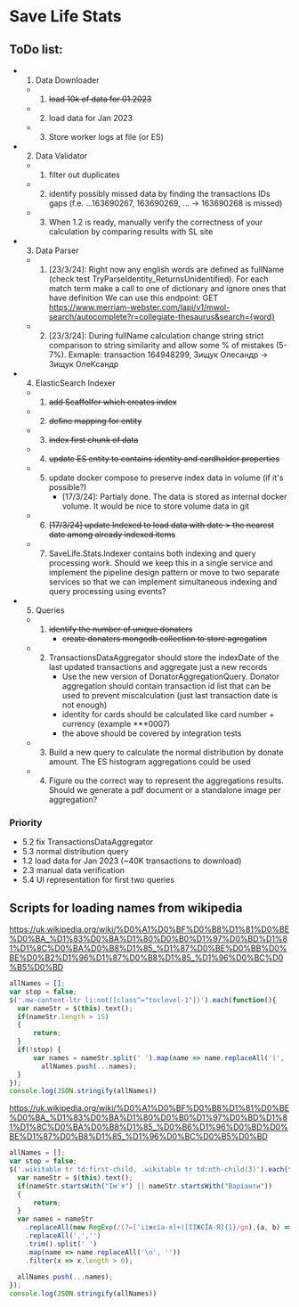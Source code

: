 ﻿
# Save Life Stats

## ToDo list:
 - 1. Data Downloader 
	 - 1. ~~load 10k of data for 01.2023~~ 
	 - 2. load data for Jan 2023
	 - 3. Store worker logs at file (or ES)
	 
 - 2. Data Validator
	 - 1. filter out duplicates
	 - 2. identify possibly missed data by finding the transactions IDs gaps (f.e. ...163690267, 163690269, ... -> 163690268 is missed)
	 - 3. When 1.2 is ready, manually verify the correctness of your calculation by comparing results with SL site
		
- 3. Data Parser
	- 1. [23/3/24]: Right now any english words are defined as fullName (check test TryParseIdentity_ReturnsUnidentified).
         For each match term make a call to one of dictionary and ignore ones that have definition
		         We can use this endpoint: GET https://www.merriam-webster.com/lapi/v1/mwol-search/autocomplete?r=collegiate-thesaurus&search={word}
	- 2. [23/3/24]: During fullName calculation change string strict comparison to string similarity and allow some % of mistakes (5-7%).
				 Exmaple: transaction 164948299, Зищук Олесандр -> Зищук ОлеКсандр


 - 4. ElasticSearch Indexer
	- 1. ~~add Scaffolfer which creates index~~
	- 2. ~~define mapping for entity~~
	- 3. ~~index first chunk of data~~
	- 4. ~~update ES entity to contains identity and cardholder properties~~
	- 5. update docker compose to preserve index data in volume (if it's possible?)
			- [17/3/24]: Partialy done. The data is stored as internal docker volume. It would be nice to store volume data in git
	- 6. ~~[17/3/24] update Indexed to load data with date > the nearest date among already indexed items~~
	- 7. SaveLife.Stats.Indexer contains both indexing and query processing work. Should we keep this in a single service and implement the pipeline
         design pattern or move to two separate services so that we can implement
	     simultaneous indexing and query processing using events?

 - 5. Queries
	- 1. ~~identify the number of unique donaters~~
			- ~~create donaters mongodb collection to store agregation~~
	- 2. TransactionsDataAggregator should store the indexDate of the last updated transactions and aggregate just a new records
			- Use the new version of DonatorAggregationQuery. Donator aggregation should contain transaction id list that can be used to prevent miscalculation (just last transaction date is not enough)
			- identity for cards should be calculated like card number + currency (example ***0007)
			- the above should be covered by integration tests
	- 3. Build a new query to calculate the normal distribution by donate amount. The ES histogram aggregations could be used
	- 4. Figure ou the correct way to represent the aggregations results. Should we generate a pdf document or a standalone image per aggregation?

### Priority
- 5.2 fix TransactionsDataAggregator
- 5.3 normal distribution query
- 1.2 load data for Jan 2023 (~40K transactions to download)
- 2.3 manual data verification
- 5.4 UI representation for first two queries

## Scripts for loading names from wikipedia

https://uk.wikipedia.org/wiki/%D0%A1%D0%BF%D0%B8%D1%81%D0%BE%D0%BA_%D1%83%D0%BA%D1%80%D0%B0%D1%97%D0%BD%D1%81%D1%8C%D0%BA%D0%B8%D1%85_%D1%87%D0%BE%D0%BB%D0%BE%D0%B2%D1%96%D1%87%D0%B8%D1%85_%D1%96%D0%BC%D0%B5%D0%BD
```js
allNames = [];
var stop = false;
$('.mw-content-ltr li:not([class^="toclevel-1"])').each(function(){
  var nameStr = $(this).text();
  if(nameStr.length > 15)
  {
	  return;
  }
  if(!stop) {
	  var names = nameStr.split(' ').map(name => name.replaceAll('(', '').replaceAll(')', '').replaceAll(',',''));
		allNames.push(...names);  
  }
});
console.log(JSON.stringify(allNames))
```

https://uk.wikipedia.org/wiki/%D0%A1%D0%BF%D0%B8%D1%81%D0%BE%D0%BA_%D1%83%D0%BA%D1%80%D0%B0%D1%97%D0%BD%D1%81%D1%8C%D0%BA%D0%B8%D1%85_%D0%B6%D1%96%D0%BD%D0%BE%D1%87%D0%B8%D1%85_%D1%96%D0%BC%D0%B5%D0%BD
```js
allNames = [];
var stop = false;
$('.wikitable tr td:first-child, .wikitable tr td:nth-child(3)').each(function(){
  var nameStr = $(this).text();
  if(nameStr.startsWith("Ім'я") || nameStr.startsWith("Варіанти"))
  {
	  return;
  }
  var names = nameStr
	.replaceAll(new RegExp(/(?=['iіжєїa-я]+)[IІЖЄЇА-Я]{1}/gm),(a, b) => ' ' + a)
	.replaceAll(',','')
	.trim().split(' ')
	.map(name => name.replaceAll('\n', ''))
	.filter(x => x.length > 0);
	
  allNames.push(...names);
});
console.log(JSON.stringify(allNames))
```
